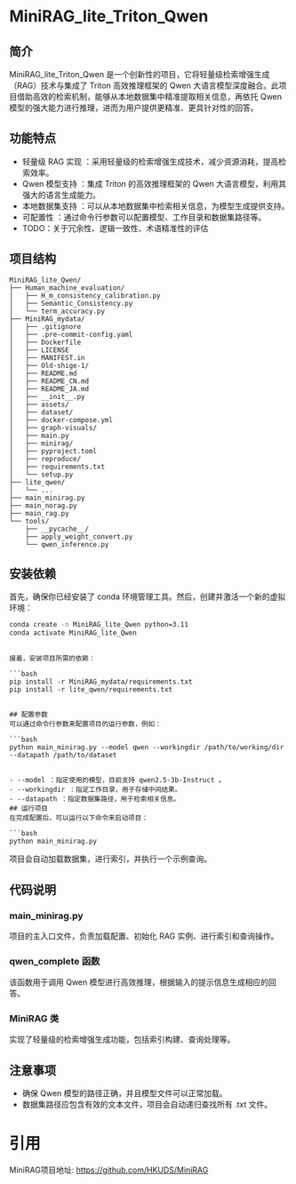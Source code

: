 # MiniRAG_lite_Triton_Qwen
## 简介
MiniRAG_lite_Triton_Qwen 是一个创新性的项目，它将轻量级检索增强生成（RAG）技术与集成了 Triton 高效推理框架的 Qwen 大语言模型深度融合。此项目借助高效的检索机制，能够从本地数据集中精准提取相关信息，再依托 Qwen 模型的强大能力进行推理，进而为用户提供更精准、更具针对性的回答。

## 功能特点
- 轻量级 RAG 实现 ：采用轻量级的检索增强生成技术，减少资源消耗，提高检索效率。
- Qwen 模型支持 ：集成 Triton 的高效推理框架的 Qwen 大语言模型，利用其强大的语言生成能力。
- 本地数据集支持 ：可以从本地数据集中检索相关信息，为模型生成提供支持。
- 可配置性 ：通过命令行参数可以配置模型、工作目录和数据集路径等。
- TODO：关于冗余性、逻辑一致性、术语精准性的评估
## 项目结构
```plaintext
MiniRAG_lite_Qwen/
├── Human_machine_evaluation/
│   ├── H_m_consistency_calibration.py
│   ├── Semantic_Consistency.py
│   └── term_accuracy.py
├── MiniRAG_mydata/
│   ├── .gitignore
│   ├── .pre-commit-config.yaml
│   ├── Dockerfile
│   ├── LICENSE
│   ├── MANIFEST.in
│   ├── Old-shige-1/
│   ├── README.md
│   ├── README_CN.md
│   ├── README_JA.md
│   ├── __init__.py
│   ├── assets/
│   ├── dataset/
│   ├── docker-compose.yml
│   ├── graph-visuals/
│   ├── main.py
│   ├── minirag/
│   ├── pyproject.toml
│   ├── reproduce/
│   ├── requirements.txt
│   └── setup.py
├── lite_qwen/
│   └── ...
├── main_minirag.py
├── main_norag.py
├── main_rag.py
└── tools/
    ├── __pycache__/
    ├── apply_weight_convert.py
    └── qwen_inference.py
 ```

## 安装依赖
首先，确保你已经安装了 conda 环境管理工具。然后，创建并激活一个新的虚拟环境：

```bash
conda create -n MiniRAG_lite_Qwen python=3.11
conda activate MiniRAG_lite_Qwen
 ```
```

接着，安装项目所需的依赖：

```bash
pip install -r MiniRAG_mydata/requirements.txt
pip install -r lite_qwen/requirements.txt
 ```

```

## 配置参数
可以通过命令行参数来配置项目的运行参数，例如：

```bash
python main_minirag.py --model qwen --workingdir /path/to/working/dir --datapath /path/to/dataset
 ```
```

- --model ：指定使用的模型，目前支持 qwen2.5-3b-Instruct 。
- --workingdir ：指定工作目录，用于存储中间结果。
- --datapath ：指定数据集路径，用于检索相关信息。
## 运行项目
在完成配置后，可以运行以下命令来启动项目：

```bash
python main_minirag.py
 ```

项目会自动加载数据集，进行索引，并执行一个示例查询。

## 代码说明
### main_minirag.py
项目的主入口文件，负责加载配置、初始化 RAG 实例、进行索引和查询操作。

### qwen_complete 函数
该函数用于调用 Qwen 模型进行高效推理，根据输入的提示信息生成相应的回答。

### MiniRAG 类
实现了轻量级的检索增强生成功能，包括索引构建、查询处理等。

## 注意事项
- 确保 Qwen 模型的路径正确，并且模型文件可以正常加载。
- 数据集路径应包含有效的文本文件，项目会自动递归查找所有 .txt 文件。

# 引用
MiniRAG项目地址: https://github.com/HKUDS/MiniRAG
